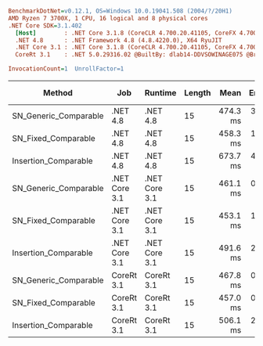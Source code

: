 ``` ini

BenchmarkDotNet=v0.12.1, OS=Windows 10.0.19041.508 (2004/?/20H1)
AMD Ryzen 7 3700X, 1 CPU, 16 logical and 8 physical cores
.NET Core SDK=3.1.402
  [Host]        : .NET Core 3.1.8 (CoreCLR 4.700.20.41105, CoreFX 4.700.20.41903), X64 RyuJIT
  .NET 4.8      : .NET Framework 4.8 (4.8.4220.0), X64 RyuJIT
  .NET Core 3.1 : .NET Core 3.1.8 (CoreCLR 4.700.20.41105, CoreFX 4.700.20.41903), X64 RyuJIT
  CoreRt 3.1    : .NET 5.0.29316.02 @BuiltBy: dlab14-DDVSOWINAGE075 @Branch: master @Commit: 40be8b7e2598b2ccb827fd90cd30c0e2d4496941, X64 AOT

InvocationCount=1  UnrollFactor=1  

```
|                Method |           Job |       Runtime | Length |     Mean |   Error |  StdDev | Gen 0 | Gen 1 | Gen 2 | Allocated |
|---------------------- |-------------- |-------------- |------- |---------:|--------:|--------:|------:|------:|------:|----------:|
| SN_Generic_Comparable |      .NET 4.8 |      .NET 4.8 |     15 | 474.3 ms | 3.58 ms | 3.35 ms |     - |     - |     - |         - |
|   SN_Fixed_Comparable |      .NET 4.8 |      .NET 4.8 |     15 | 458.3 ms | 1.27 ms | 1.06 ms |     - |     - |     - |         - |
|  Insertion_Comparable |      .NET 4.8 |      .NET 4.8 |     15 | 673.7 ms | 4.82 ms | 4.51 ms |     - |     - |     - |         - |
| SN_Generic_Comparable | .NET Core 3.1 | .NET Core 3.1 |     15 | 461.1 ms | 0.63 ms | 0.56 ms |     - |     - |     - |    1336 B |
|   SN_Fixed_Comparable | .NET Core 3.1 | .NET Core 3.1 |     15 | 453.1 ms | 1.14 ms | 0.95 ms |     - |     - |     - |    1856 B |
|  Insertion_Comparable | .NET Core 3.1 | .NET Core 3.1 |     15 | 491.6 ms | 2.53 ms | 2.12 ms |     - |     - |     - |         - |
| SN_Generic_Comparable |    CoreRt 3.1 |    CoreRt 3.1 |     15 | 467.8 ms | 0.70 ms | 0.66 ms |     - |     - |     - |         - |
|   SN_Fixed_Comparable |    CoreRt 3.1 |    CoreRt 3.1 |     15 | 457.0 ms | 0.97 ms | 0.81 ms |     - |     - |     - |         - |
|  Insertion_Comparable |    CoreRt 3.1 |    CoreRt 3.1 |     15 | 506.1 ms | 2.25 ms | 2.00 ms |     - |     - |     - |         - |

